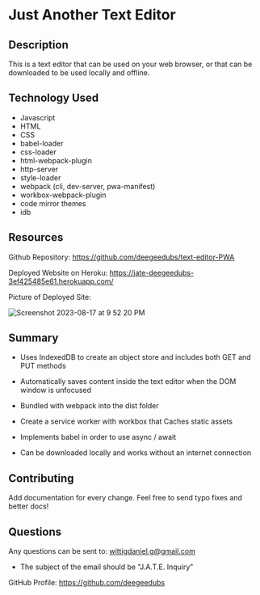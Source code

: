 # Just Another Text Editor

## Description

This is a text editor that can be used on your web browser, or that can be downloaded to be used locally and offline.

## Technology Used

- Javascript
- HTML
- CSS
- babel-loader
- css-loader
- html-webpack-plugin
- http-server
- style-loader
- webpack (cli, dev-server, pwa-manifest)
- workbox-webpack-plugin
- code mirror themes
- idb

## Resources 

Github Repository: https://github.com/deegeedubs/text-editor-PWA

Deployed Website on Heroku: https://jate-deegeedubs-3ef425485e61.herokuapp.com/

Picture of Deployed Site: 

![Screenshot 2023-08-17 at 9 52 20 PM](https://github.com/deegeedubs/text-editor-PWA/assets/128939200/c49341f3-1d65-4437-ab8d-2d9b29167361)



## Summary 

- Uses IndexedDB to create an object store and includes both GET and PUT methods

- Automatically saves content inside the text editor when the DOM window is unfocused

- Bundled with webpack into the dist folder

- Create a service worker with workbox that Caches static assets

- Implements babel in order to use async / await

- Can be downloaded locally and works without an internet connection

## Contributing

Add documentation for every change. Feel free to send typo fixes and better docs!


## Questions

Any questions can be sent to: wittigdaniel.g@gmail.com

- The subject of the email should be "J.A.T.E. Inquiry"

GitHub Profile: https://github.com/deegeedubs
